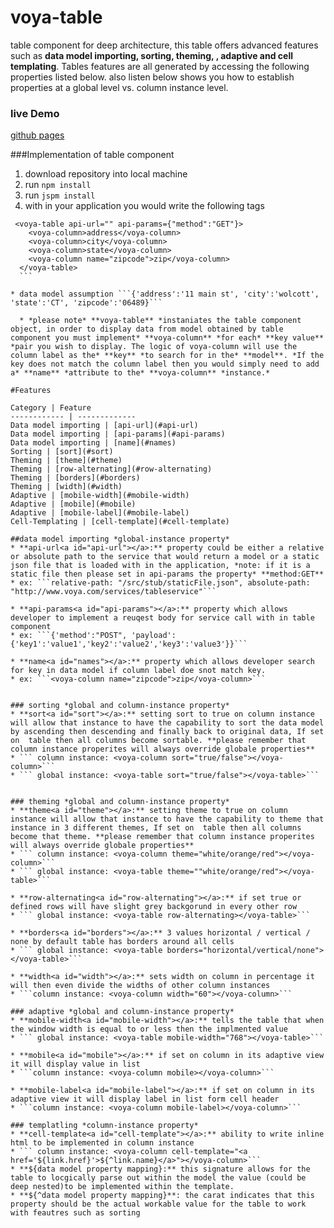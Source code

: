 # voya-table
table component for deep architecture, this table offers advanced features such as **data model importing, sorting, theming, , adaptive and cell templating**. Tables features are all generated by accessing the following properties listed below. also listen below shows you how to establish properties at a global level vs. column instance level.

### live Demo
[github pages](https://pages.github.voya.net/Voya/deep-ui-voya-table/)

###Implementation of table component
1. download repository into local machine
2. run ```npm install```
3. run ```jspm install```
4. with in your application you would write the following tags
  ```
   <voya-table api-url="" api-params={"method":"GET"}>
      <voya-column>address</voya-column>
      <voya-column>city</voya-column>
      <voya-column>state</voya-column>
      <voya-column name="zipcode">zip</voya-column>
    </voya-table>
    ```

  * data model assumption ```{'address':'11 main st', 'city':'wolcott', 'state':'CT', 'zipcode':'06489}```
  
    * *please note* **voya-table** *instaniates the table component object, in order to display data from model obtained by table component you must implement* **voya-column** *for each* **key value** *pair you wish to display. The logic of voya-column will use the column label as the* **key** *to search for in the* **model**. *If the key does not match the column label then you would simply need to add a* **name** *attribute to the* **voya-column** *instance.*
    
#Features

Category | Feature
------------ | -------------
Data model importing | [api-url](#api-url)
Data model importing | [api-params](#api-params)
Data model importing | [name](#names)
Sorting | [sort](#sort)
Theming | [theme](#theme)
Theming | [row-alternating](#row-alternating)
Theming | [borders](#borders)
Theming | [width](#width)
Adaptive | [mobile-width](#mobile-width)
Adaptive | [mobile](#mobile)
Adaptive | [mobile-label](#mobile-label)
Cell-Templating | [cell-template](#cell-template)

##data model importing *global-instance property*
* **api-url<a id="api-url"></a>:** property could be either a relative or absolute path to the service that would return a model or a static json file that is loaded with in the application, *note: if it is a static file then please set in api-params the property* **method:GET**
  * ex: ```relative-path: "/src/stub/staticFile.json", absolute-path: "http://www.voya.com/services/tableservice"``` 

* **api-params<a id="api-params"></a>:** property which allows developer to implement a reuqest body for service call with in table component
  * ex: ```{'method':"POST", 'payload':{'key1':'value1','key2':'value2','key3':'value3'}}```

* **name<a id="names"></a>:** property which allows developer search for key in data model if column label doe snot match key.
  * ex: ```<voya-column name="zipcode">zip</voya-column>```


### sorting *global and column-instance property*
* **sort<a id="sort"></a>:** setting sort to true on column instance will allow that instance to have the capability to sort the data model by ascending then descending and finally back to original data, If set on  table then all columns become sortable. **please remember that column instance properites will always override globale properties**
  * ``` column instance: <voya-column sort="true/false"></voya-column>```
  * ``` global instance: <voya-table sort="true/false"></voya-table>```


### theming *global and column-instance property*
* **theme<a id="theme"></a>:** setting theme to true on column instance will allow that instance to have the capability to theme that instance in 3 different themes, If set on  table then all columns become that theme. **please remember that column instance properites will always override globale properties**
  * ``` column instance: <voya-column theme="white/orange/red"></voya-column>```
  * ``` global instance: <voya-table theme=""white/orange/red"></voya-table>```

* **row-alternating<a id="row-alternating"></a>:** if set true or defined rows will have slight grey backgorund in every other row
  * ``` global instance: <voya-table row-alternating></voya-table>```

* **borders<a id="borders"></a>:** 3 values horizontal / vertical / none by default table has borders around all cells
  * ``` global instance: <voya-table borders="horizontal/vertical/none"></voya-table>```

* **width<a id="width"></a>:** sets width on column in percentage it will then even divide the widths of other column instances
  * ```column instance: <voya-column width="60"></voya-column>```

### adaptive *global and column-instance property*
* **mobile-width<a id="mobile-width"></a>:** tells the table that when the window width is equal to or less then the implmented value
  * ``` global instance: <voya-table mobile-width="768"></voya-table>```

* **mobile<a id="mobile"></a>:** if set on column in its adaptive view it will display value in list
  * ```column instance: <voya-column mobile></voya-column>```

* **mobile-label<a id="mobile-label"></a>:** if set on column in its adaptive view it will display label in list form cell header
  * ```column instance: <voya-column mobile-label></voya-column>```

### templatling *column-instance property*
* **cell-template<a id="cell-template"></a>:** ability to write inline html to be implemented in column instance
  * ``` column instance: <voya-column cell-template="<a href='${link.href}'>${^link.name}</a>"></voya-column>```
  * **${data model property mapping}:** this signature allows for the table to locgically parse out within the model the value (could be deep nested)to be implemented within the template.
  * **${^data model property mapping}**: the carat indicates that this property should be the actual workable value for the table to work with feautres such as sorting


